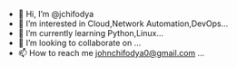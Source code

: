 - 👋 Hi, I’m @jchifodya
- 👀 I’m interested in  Cloud,Network Automation,DevOps...
- 🌱 I’m currently learning Python,Linux...
- 💞️ I’m looking to collaborate on ...
- 📫 How to reach me johnchifodya0@gmail.com ...

<!---
jchifodya/jchifodya is a ✨ special ✨ repository because its `README.md` (this file) appears on your GitHub profile.
You can click the Preview link to take a look at your changes.
--->
